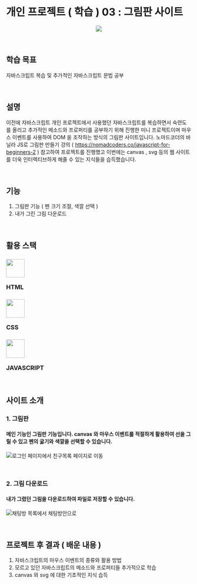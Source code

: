 # 개인 프로젝트 ( 학습 ) 03 : 그림판 사이트

<p align="center"><img src="https://t1.daumcdn.net/cfile/tistory/992E184C5ABA53FE07"></p>

&nbsp;
&nbsp;

## 학습 목표
자바스크립트 복습 및 추가적인 자바스크립트 문법 공부

&nbsp;
&nbsp;

## 설명
이전에 자바스크립트 개인 프로젝트에서 사용했던 자바스크립트를 복습하면서 숙련도를 올리고 추가적인 메소드와 프로퍼티를 공부하기 위해 진행한 미니 프로젝트이며 마우스 이벤트를 사용하여 DOM 을 조작하는 방식의 그림판 사이트입니다.  노마드코더의 바닐라 JS로 그림판 만들기 강의 ( https://nomadcoders.co/javascript-for-beginners-2 ) 참고하여 프로젝트를 진행했고 이번에는 canvas , svg 등의 웹 사이트를 더욱 인터렉티브하게 해줄 수 있는 지식들을 습득했습니다.

&nbsp;
&nbsp;

## 기능
1. 그림판 기능 ( 펜 크기 조절, 색깔 선택 )
2. 내가 그린 그림 다운로드

&nbsp;
&nbsp;

## 활용 스택

### <img src="https://user-images.githubusercontent.com/82381946/164891265-22b836be-a36a-411f-8e50-f7e400d3f0cb.png"  width="50"/> <p>HTML</p> 
### <img src="https://user-images.githubusercontent.com/82381946/164891267-2360c764-827e-4661-9842-a1fd29a41b57.png"  width="50"/>  <p>CSS</p> 
### <img src="https://user-images.githubusercontent.com/82381946/164911440-7d74eb84-4148-4ae6-a2d7-37b4ecba3e05.png"  width="50"/><p>JAVASCRIPT</p> 

&nbsp;
&nbsp;

## 사이트 소개

### 1. 그림판
#### 메인 기능인 그림판 기능입니다. canvas 와 마우스 이벤트를 적절하게 활용하여 선을 그릴 수 있고 펜의 굻기와 색깔을 선택할 수 있습니다.
![로그인 페이지에서 친구목록 페이지로 이동](https://user-images.githubusercontent.com/82381946/164912934-a36d7611-810b-4938-ba8d-e287f5643300.gif)

&nbsp;
&nbsp;

### 2. 그림 다운로드
#### 내가 그렸던 그림을 다운로드하여 파일로 저장할 수 있습니다.
![채팅방 목록에서 채팅방안으로](https://user-images.githubusercontent.com/82381946/164912956-6a519536-d8e0-496b-964f-2383e9b79ea0.gif)

&nbsp;
&nbsp;

## 프로젝트 후 결과 ( 배운 내용 )
1. 자바스크립트의 마우스 이벤트의 종류와 활용 방법
2. 모르고 있던 자바스크립트의 메소드와 프로퍼티들 추가적으로 학습
3. canvas 와 svg 에 대한 기초적인 지식 습득

